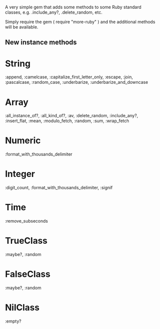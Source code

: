 A very simple gem that adds some methods to some Ruby standard classes, e.g. <array>.include_any?, <array>.delete_random, etc.

Simply require the gem ( require "more-ruby" ) and the additional methods will be available.

## New instance methods ##

# String
:append, :camelcase, :capitalize_first_letter_only, :escape, :join, :pascalcase, :random_case, :underbarize, :underbarize_and_downcase

# Array
:all_instance_of?, :all_kind_of?, :av, :delete_random, :include_any?, :insert_flat, :mean, :modulo_fetch, :random, :sum, :wrap_fetch

# Numeric
:format_with_thousands_delimiter

# Integer
:digit_count, :format_with_thousands_delimiter, :signif

# Time
:remove_subseconds

# TrueClass
:maybe?, :random

# FalseClass
:maybe?, :random

# NilClass
:empty?